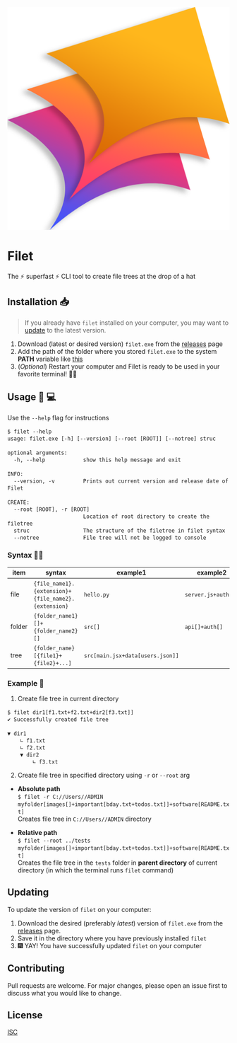 <p align="center">
    <img src="./img/filet.png">
</p>

# Filet

The ⚡ superfast ⚡ CLI tool to create file trees at the drop of a hat

## Installation 📥

> If you already have `filet` installed on your computer, you may want to [update](#updating) to the latest version.

1. Download (latest or desired version) `filet.exe` from the [releases](https://github.com/gitwikc/filet/releases) page
2. Add the path of the folder where you stored `filet.exe` to the system **PATH** variable like [this](https://stackoverflow.com/questions/44272416/how-to-add-a-folder-to-path-environment-variable-in-windows-10-with-screensho)
3. (_Optional_) Restart your computer and Filet is ready to be used in your favorite terminal! 🥳🎆

## Usage :electric_plug: 💻

Use the `--help` flag for instructions

```
$ filet --help
usage: filet.exe [-h] [--version] [--root [ROOT]] [--notree] struc

optional arguments:
  -h, --help            show this help message and exit

INFO:
  --version, -v         Prints out current version and release date of Filet

CREATE:
  --root [ROOT], -r [ROOT]
                        Location of root directory to create the filetree
  struc                 The structure of the filetree in filet syntax
  --notree              File tree will not be logged to console
```

### Syntax 👩‍🏫

| item   | syntax                                              | example1                         | example2            |
| ------ | --------------------------------------------------- | -------------------------------- | ------------------- |
| file   | `{file_name1}.{extension}+{file_name2}.{extension}` | `hello.py`                       | `server.js+auth.js` |
| folder | `{folder_name1}[]+{folder_name2}[]`                 | `src[]`                          | `api[]+auth[]`      |
| tree   | `{folder_name}[{file1}+{file2}+...]`                | `src[main.jsx+data[users.json]]` |                     |

### Example 🥊

1. Create file tree in current directory

```
$ filet dir1[f1.txt+f2.txt+dir2[f3.txt]]
✔ Successfully created file tree

▼ dir1
    ∟ f1.txt
    ∟ f2.txt
    ▼ dir2
        ∟ f3.txt
```

2. Create file tree in specified directory using `-r` or `--root` arg

- **Absolute path**<br />
  `$ filet -r C://Users//ADMIN myfolder[images[]+important[bday.txt+todos.txt]]+software[README.txt]`<br />
  Creates file tree in `C://Users//ADMIN` directory

- **Relative path**<br />
  `$ filet --root ../tests myfolder[images[]+important[bday.txt+todos.txt]]+software[README.txt]`<br />
  Creates the file tree in the `tests` folder in **parent directory** of current directory (in which the terminal runs `filet` command)

## Updating

To update the version of `filet` on your computer:

1. Download the desired (preferably _latest_) version of `filet.exe` from the [releases](https://github.com/gitwikc/filet/releases) page.
2. Save it in the directory where you have previously installed `filet`
3. 🎆 YAY! You have successfully updated `filet` on your computer

## Contributing

Pull requests are welcome. For major changes, please open an issue first to discuss what you would like to change.

## License

[ISC](https://choosealicense.com/licenses/isc/)
